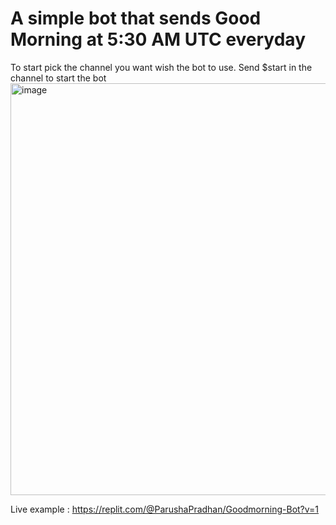 # A simple bot that sends Good Morning at 5:30 AM UTC everyday

To start pick the channel you want wish the bot to use. Send $start in the channel to start the bot
<img width="659" alt="image" src="https://user-images.githubusercontent.com/41191247/179575748-15752a4d-8493-4035-ae6d-591e3f8f6a07.png">


Live example : https://replit.com/@ParushaPradhan/Goodmorning-Bot?v=1
